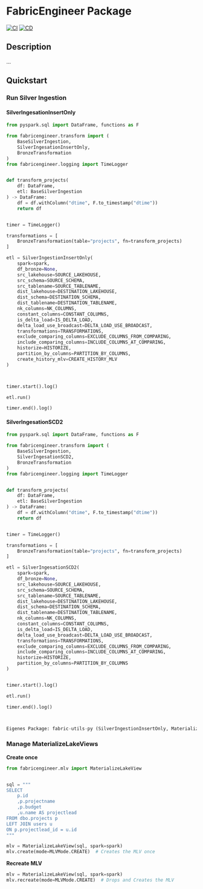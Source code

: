 # FabricEngineer Package
[![CI](https://github.com/enricogoerlitz/fabricengineer-py/actions/workflows/ci.yml/badge.svg)](https://github.com/enricogoerlitz/fabricengineer-py/actions/workflows/ci.yml)
[![CD](https://github.com/enricogoerlitz/fabricengineer-py/actions/workflows/release.yml/badge.svg)](https://github.com/enricogoerlitz/fabricengineer-py/actions/workflows/release.yml)

## Description

...

## Quickstart

### Run Silver Ingestion

#### SilverIngesationInsertOnly

```python
from pyspark.sql import DataFrame, functions as F

from fabricengineer.transform import (
    BaseSilverIngestion,
    SilverIngesationInsertOnly,
    BronzeTransformation
)
from fabricengineer.logging import TimeLogger


def transform_projects(
    df: DataFrame,
    etl: BaseSilverIngestion
) -> DataFrame:
    df = df.withColumn("dtime", F.to_timestamp("dtime"))
    return df


timer = TimeLogger()

transformations = [
    BronzeTransformation(table="projects", fn=transform_projects)
]

etl = SilverIngestionInsertOnly(
    spark=spark,
    df_bronze=None,
    src_lakehouse=SOURCE_LAKEHOUSE,
    src_schema=SOURCE_SCHEMA,
    src_tablename=SOURCE_TABLENAME,
    dist_lakehouse=DESTINATION_LAKEHOUSE,
    dist_schema=DESTINATION_SCHEMA,
    dist_tablename=DESTINATION_TABLENAME,
    nk_columns=NK_COLUMNS,
    constant_columns=CONSTANT_COLUMNS,
    is_delta_load=IS_DELTA_LOAD,
    delta_load_use_broadcast=DELTA_LOAD_USE_BROADCAST,
    transformations=TRANSFORMATIONS,
    exclude_comparing_columns=EXCLUDE_COLUMNS_FROM_COMPARING,
    include_comparing_columns=INCLUDE_COLUMNS_AT_COMPARING,
    historize=HISTORIZE,
    partition_by_columns=PARTITION_BY_COLUMNS,
    create_history_mlv=CREATE_HISTORY_MLV
)



timer.start().log()

etl.run()

timer.end().log()
```

#### SilverIngesationSCD2

```python
from pyspark.sql import DataFrame, functions as F

from fabricengineer.transform import (
    BaseSilverIngestion,
    SilverIngesationSCD2,
    BronzeTransformation
)
from fabricengineer.logging import TimeLogger


def transform_projects(
    df: DataFrame,
    etl: BaseSilverIngestion
) -> DataFrame:
    df = df.withColumn("dtime", F.to_timestamp("dtime"))
    return df


timer = TimeLogger()

transformations = [
    BronzeTransformation(table="projects", fn=transform_projects)
]

etl = SilverIngesationSCD2(
    spark=spark,
    df_bronze=None,
    src_lakehouse=SOURCE_LAKEHOUSE,
    src_schema=SOURCE_SCHEMA,
    src_tablename=SOURCE_TABLENAME,
    dist_lakehouse=DESTINATION_LAKEHOUSE,
    dist_schema=DESTINATION_SCHEMA,
    dist_tablename=DESTINATION_TABLENAME,
    nk_columns=NK_COLUMNS,
    constant_columns=CONSTANT_COLUMNS,
    is_delta_load=IS_DELTA_LOAD,
    delta_load_use_broadcast=DELTA_LOAD_USE_BROADCAST,
    transformations=TRANSFORMATIONS,
    exclude_comparing_columns=EXCLUDE_COLUMNS_FROM_COMPARING,
    include_comparing_columns=INCLUDE_COLUMNS_AT_COMPARING,
    historize=HISTORIZE,
    partition_by_columns=PARTITION_BY_COLUMNS
)


timer.start().log()

etl.run()

timer.end().log()



Eigenes Package: fabric-utils-py (SilverIngestionInsertOnly, MaterializedLakeView(lakehouse, schema, table_name, mode=CREATE | DROP_CREATE).execute(); ...

```

### Manage MaterializeLakeViews


**Create once**

```python
from fabricengineer.mlv import MaterializeLakeView


sql = """
SELECT
    p.id
    ,p.projectname
    ,p.budget
    ,u.name AS projectlead
FROM dbo.projects p
LEFT JOIN users u
ON p.projectlead_id = u.id
"""

mlv = MaterializeLakeView(sql, spark=spark)
mlv.create(mode=MLVMode.CREATE)  # Creates the MLV once
```

**Recreate MLV**

```python
mlv = MaterializeLakeView(sql, spark=spark)
mlv.recreate(mode=MLVMode.CREATE)  # Drops and Creates the MLV
```

